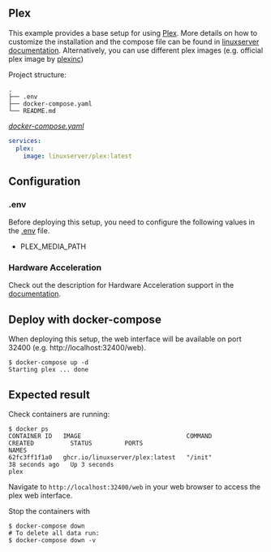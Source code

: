 ## Plex
This example provides a base setup for using [Plex](https://www.plex.tv/).
More details on how to customize the installation and the compose file can be found in [linuxserver documentation](https://github.com/linuxserver/docker-plex).
Alternatively, you can use different plex images (e.g. official plex image by [plexinc](https://github.com/plexinc/pms-docker))


Project structure:
```
.
├── .env
├── docker-compose.yaml
└── README.md
```

[_docker-compose.yaml_](docker-compose.yaml)
``` yaml
services:
  plex:
    image: linuxserver/plex:latest
```

## Configuration

### .env
Before deploying this setup, you need to configure the following values in the [.env](.env) file.
- PLEX_MEDIA_PATH

### Hardware Acceleration
Check out the description for Hardware Acceleration support in the [documentation](https://github.com/linuxserver/docker-plex).

## Deploy with docker-compose
When deploying this setup, the web interface will be available on port 32400 (e.g. http://localhost:32400/web).

``` shell
$ docker-compose up -d
Starting plex ... done
```


## Expected result

Check containers are running:
```
$ docker ps
CONTAINER ID   IMAGE                             COMMAND                  CREATED          STATUS         PORTS                                          NAMES
62fc3ff1f1a0   ghcr.io/linuxserver/plex:latest   "/init"                  38 seconds ago   Up 3 seconds                                                  plex
```

Navigate to `http://localhost:32400/web` in your web browser to access the plex web interface.


Stop the containers with
``` shell
$ docker-compose down
# To delete all data run:
$ docker-compose down -v
```
